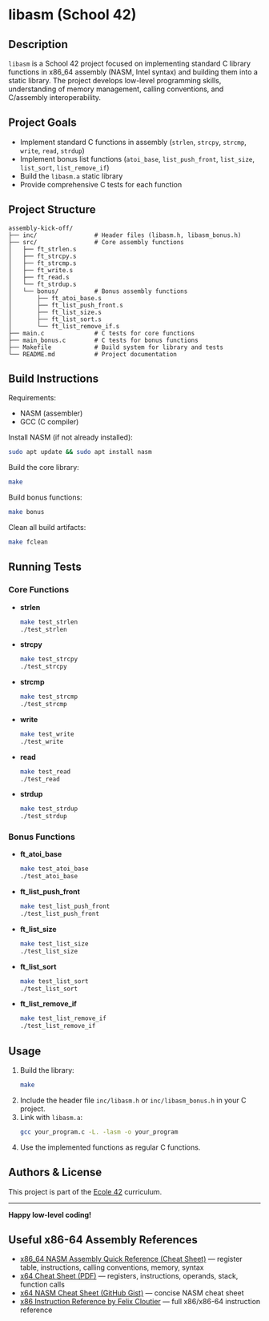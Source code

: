 # libasm (School 42)

## Description

`libasm` is a School 42 project focused on implementing standard C library functions in x86_64 assembly (NASM, Intel syntax) and building them into a static library. The project develops low-level programming skills, understanding of memory management, calling conventions, and C/assembly interoperability.

## Project Goals

- Implement standard C functions in assembly (`strlen`, `strcpy`, `strcmp`, `write`, `read`, `strdup`)
- Implement bonus list functions (`atoi_base`, `list_push_front`, `list_size`, `list_sort`, `list_remove_if`)
- Build the `libasm.a` static library
- Provide comprehensive C tests for each function

## Project Structure

```
assembly-kick-off/
├── inc/                # Header files (libasm.h, libasm_bonus.h)
├── src/                # Core assembly functions
│   ├── ft_strlen.s
│   ├── ft_strcpy.s
│   ├── ft_strcmp.s
│   ├── ft_write.s
│   ├── ft_read.s
│   └── ft_strdup.s
│   └── bonus/          # Bonus assembly functions
│       ├── ft_atoi_base.s
│       ├── ft_list_push_front.s
│       ├── ft_list_size.s
│       ├── ft_list_sort.s
│       └── ft_list_remove_if.s
├── main.c              # C tests for core functions
├── main_bonus.c        # C tests for bonus functions
├── Makefile            # Build system for library and tests
└── README.md           # Project documentation
```

## Build Instructions

Requirements:

- NASM (assembler)
- GCC (C compiler)

Install NASM (if not already installed):

```sh
sudo apt update && sudo apt install nasm
```

Build the core library:

```sh
make
```

Build bonus functions:

```sh
make bonus
```

Clean all build artifacts:

```sh
make fclean
```

## Running Tests

### Core Functions

- **strlen**
  ```sh
  make test_strlen
  ./test_strlen
  ```
- **strcpy**
  ```sh
  make test_strcpy
  ./test_strcpy
  ```
- **strcmp**
  ```sh
  make test_strcmp
  ./test_strcmp
  ```
- **write**
  ```sh
  make test_write
  ./test_write
  ```
- **read**
  ```sh
  make test_read
  ./test_read
  ```
- **strdup**
  ```sh
  make test_strdup
  ./test_strdup
  ```

### Bonus Functions

- **ft_atoi_base**
  ```sh
  make test_atoi_base
  ./test_atoi_base
  ```
- **ft_list_push_front**
  ```sh
  make test_list_push_front
  ./test_list_push_front
  ```
- **ft_list_size**
  ```sh
  make test_list_size
  ./test_list_size
  ```
- **ft_list_sort**
  ```sh
  make test_list_sort
  ./test_list_sort
  ```
- **ft_list_remove_if**
  ```sh
  make test_list_remove_if
  ./test_list_remove_if
  ```

## Usage

1. Build the library:
   ```sh
   make
   ```
2. Include the header file `inc/libasm.h` or `inc/libasm_bonus.h` in your C project.
3. Link with `libasm.a`:
   ```sh
   gcc your_program.c -L. -lasm -o your_program
   ```
4. Use the implemented functions as regular C functions.

## Authors & License

This project is part of the [Ecole 42](https://42.fr/) curriculum.

---

**Happy low-level coding!**

## Useful x86-64 Assembly References

- [x86_64 NASM Assembly Quick Reference (Cheat Sheet)](https://www.cs.uaf.edu/2017/fall/cs301/reference/x86_64.html) — register table, instructions, calling conventions, memory, syntax
- [x64 Cheat Sheet (PDF)](https://cs.brown.edu/courses/cs033/docs/guides/x64_cheatsheet.pdf) — registers, instructions, operands, stack, function calls
- [x64 NASM Cheat Sheet (GitHub Gist)](https://gist.github.com/justinian/385c70347db8aca7ba93e87db90fc9a6) — concise NASM cheat sheet
- [x86 Instruction Reference by Felix Cloutier](https://www.felixcloutier.com/x86/) — full x86/x86-64 instruction reference
